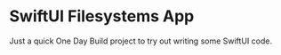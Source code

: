SwiftUI Filesystems App
=======================

Just a quick One Day Build project to try out writing some SwiftUI code.
